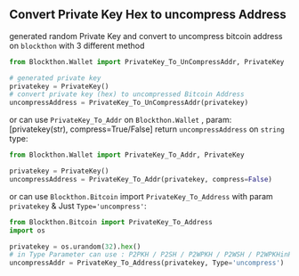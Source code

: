 ## Convert Private Key Hex to uncompress Address

generated random Private Key and convert to uncompress bitcoin address on `blockthon` with 3 different method 

```python
from Blockthon.Wallet import PrivateKey_To_UnCompressAddr, PrivateKey

# generated private key
privatekey = PrivateKey()
# convert private key (hex) to uncompressed Bitcoin Address
uncompressAddress = PrivateKey_To_UnCompressAddr(privatekey)
```
or can use `PrivateKey_To_Addr` on `Blockthon.Wallet` , param:[privatekey(str), compress=True/False]
 return `uncompressAddress` on `string` type: 
```python
from Blockthon.Wallet import PrivateKey_To_Addr, PrivateKey

privatekey = PrivateKey()
uncompressAddress = PrivateKey_To_Addr(privatekey, compress=False)
```
or can use `Blockthon.Bitcoin` import `PrivateKey_To_Address` with param `privatekey` & Just `Type='uncompress'`:
```python
from Blockthon.Bitcoin import PrivateKey_To_Address
import os

privatekey = os.urandom(32).hex()
# in Type Parameter can use : P2PKH / P2SH / P2WPKH / P2WSH / P2WPKHinP2SH / P2WSHinP2SH / compress / uncompress
uncompressAddr = PrivateKey_To_Address(privatekey, Type='uncompress')
```
